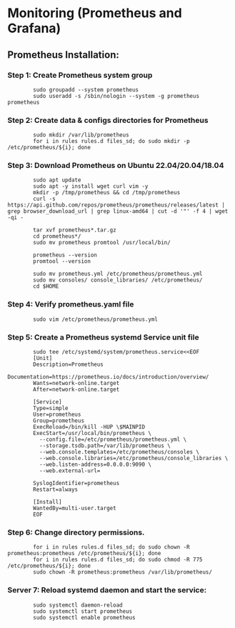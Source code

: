 # Monitoring (Prometheus and Grafana)


## Prometheus Installation:


###	Step 1: Create Prometheus system group

			sudo groupadd --system prometheus
			sudo useradd -s /sbin/nologin --system -g prometheus prometheus

### Step 2: Create data & configs directories for Prometheus

			sudo mkdir /var/lib/prometheus
			for i in rules rules.d files_sd; do sudo mkdir -p /etc/prometheus/${i}; done

### Step 3: Download Prometheus on Ubuntu 22.04/20.04/18.04

			sudo apt update
			sudo apt -y install wget curl vim -y 
			mkdir -p /tmp/prometheus && cd /tmp/prometheus
			curl -s https://api.github.com/repos/prometheus/prometheus/releases/latest | grep browser_download_url | grep linux-amd64 | cut -d '"' -f 4 | wget -qi -

			tar xvf prometheus*.tar.gz
			cd prometheus*/
			sudo mv prometheus promtool /usr/local/bin/

			prometheus --version
			promtool --version

			sudo mv prometheus.yml /etc/prometheus/prometheus.yml
			sudo mv consoles/ console_libraries/ /etc/prometheus/
			cd $HOME

### Step 4: Verify prometheus.yaml file 

			sudo vim /etc/prometheus/prometheus.yml

### Step 5: Create a Prometheus systemd Service unit file

			sudo tee /etc/systemd/system/prometheus.service<<EOF
			[Unit]
			Description=Prometheus
			Documentation=https://prometheus.io/docs/introduction/overview/
			Wants=network-online.target
			After=network-online.target

			[Service]
			Type=simple
			User=prometheus
			Group=prometheus
			ExecReload=/bin/kill -HUP \$MAINPID
			ExecStart=/usr/local/bin/prometheus \
			  --config.file=/etc/prometheus/prometheus.yml \
			  --storage.tsdb.path=/var/lib/prometheus \
			  --web.console.templates=/etc/prometheus/consoles \
			  --web.console.libraries=/etc/prometheus/console_libraries \
			  --web.listen-address=0.0.0.0:9090 \
			  --web.external-url=

			SyslogIdentifier=prometheus
			Restart=always

			[Install]
			WantedBy=multi-user.target
			EOF

### Step 6: Change directory permissions.

			for i in rules rules.d files_sd; do sudo chown -R prometheus:prometheus /etc/prometheus/${i}; done
			for i in rules rules.d files_sd; do sudo chmod -R 775 /etc/prometheus/${i}; done
			sudo chown -R prometheus:prometheus /var/lib/prometheus/

### Server 7: Reload systemd daemon and start the service:

			sudo systemctl daemon-reload
			sudo systemctl start prometheus
			sudo systemctl enable prometheus




